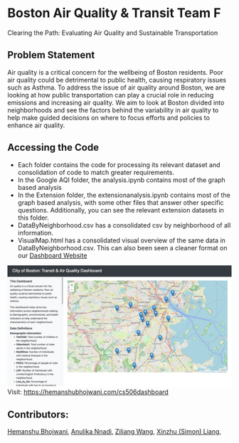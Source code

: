 # Boston Air Quality & Transit Team F 
Clearing the Path: Evaluating Air Quality and Sustainable Transportation

## Problem Statement
Air quality is a critical concern for the wellbeing of Boston residents. Poor air quality could be detrimental to public health, causing respiratory issues such as Asthma. To address the issue of air quality around Boston, we are looking at how public transportation can play a crucial role in reducing emissions and increasing air quality. We aim to look at Boston divided into neighborhoods and see the factors behind the variability in air quality to help make guided decisions on where to focus efforts and policies to enhance air quality.

## Accessing the Code

- Each folder contains the code for processing its relevant dataset and consolidation of code to match greater requirements.
- In the Google AQI folder, the analysis.ipynb contains most of the graph based analysis 
- In the Extension folder, the extensionanalysis.ipynb contains most of the graph based analysis, with some other files that answer other specific questions. Additionally, you can see the relevant extension datasets in this folder.
- DataByNeighborhood.csv has a consolidated csv by neighborhood of all information.
- VisualMap.html has a consolidated visual overview of the same data in DataByNeighborhood.csv. This can also been seen a cleaner format on our [Dashboard Website](https://hemanshubhojwani.com/cs506dashboard)


[![Dashboard](dashboard.png)](https://hemanshubhojwani.com/cs506dashboard)
Visit: https://hemanshubhojwani.com/cs506dashboard

## Contributors:
[Hemanshu Bhojwani](https://github.com/hemanshu-bhojwani), [Anulika Nnadi](https://github.com/aonnadi), [Ziliang Wang](https://github.com/Ziliang4936), [Xinzhu (Simon) Liang](https://github.com/XinzhuLiang), 